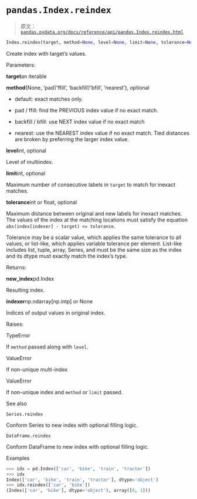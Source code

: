 # `pandas.Index.reindex`

> 原文：[`pandas.pydata.org/docs/reference/api/pandas.Index.reindex.html`](https://pandas.pydata.org/docs/reference/api/pandas.Index.reindex.html)

```py
Index.reindex(target, method=None, level=None, limit=None, tolerance=None)
```

Create index with target’s values.

Parameters:

**target**an iterable

**method**{None, ‘pad’/’ffill’, ‘backfill’/’bfill’, ‘nearest’}, optional

+   default: exact matches only.

+   pad / ffill: find the PREVIOUS index value if no exact match.

+   backfill / bfill: use NEXT index value if no exact match

+   nearest: use the NEAREST index value if no exact match. Tied distances are broken by preferring the larger index value.

**level**int, optional

Level of multiindex.

**limit**int, optional

Maximum number of consecutive labels in `target` to match for inexact matches.

**tolerance**int or float, optional

Maximum distance between original and new labels for inexact matches. The values of the index at the matching locations must satisfy the equation `abs(index[indexer] - target) <= tolerance`.

Tolerance may be a scalar value, which applies the same tolerance to all values, or list-like, which applies variable tolerance per element. List-like includes list, tuple, array, Series, and must be the same size as the index and its dtype must exactly match the index’s type.

Returns:

**new_index**pd.Index

Resulting index.

**indexer**np.ndarray[np.intp] or None

Indices of output values in original index.

Raises:

TypeError

If `method` passed along with `level`.

ValueError

If non-unique multi-index

ValueError

If non-unique index and `method` or `limit` passed.

See also

`Series.reindex`

Conform Series to new index with optional filling logic.

`DataFrame.reindex`

Conform DataFrame to new index with optional filling logic.

Examples

```py
>>> idx = pd.Index(['car', 'bike', 'train', 'tractor'])
>>> idx
Index(['car', 'bike', 'train', 'tractor'], dtype='object')
>>> idx.reindex(['car', 'bike'])
(Index(['car', 'bike'], dtype='object'), array([0, 1])) 
```
